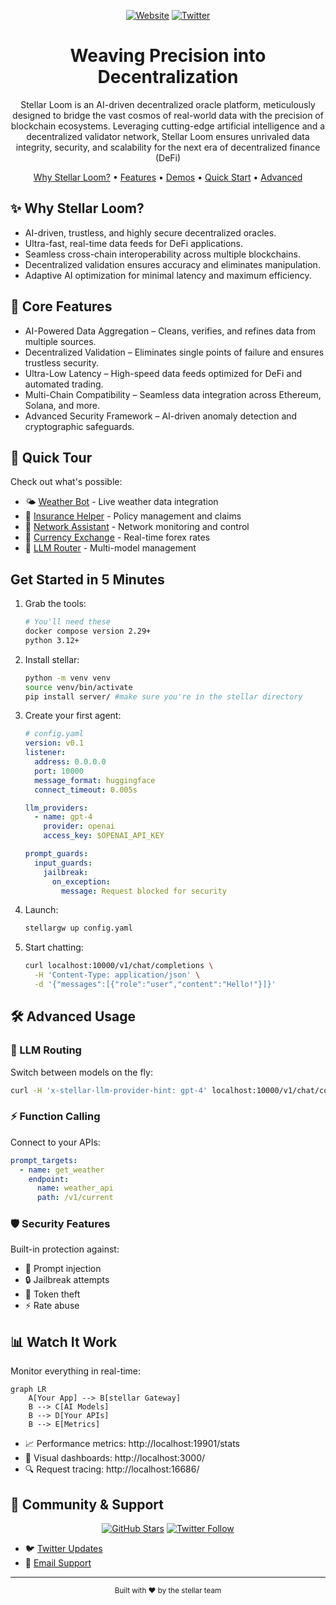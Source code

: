 

<div align="center">
  
  [![Website](https://img.shields.io/badge/🌐_Visit_Our_Website-stellargateway.com-2ea44f?style=for-the-badge)](https://stellarloom.pro/)
  [![Twitter](https://img.shields.io/badge/Follow_Us-1DA1F2?style=for-the-badge&logo=twitter&logoColor=white)](https://x.com/Stellar_Loom)
  
  <h1>Weaving Precision into Decentralization</h1>
  <p>Stellar Loom is an AI-driven decentralized oracle platform, meticulously designed to bridge the vast cosmos of real-world data with the precision of blockchain ecosystems. Leveraging cutting-edge artificial intelligence and a decentralized validator network, Stellar Loom ensures unrivaled data integrity, security, and scalability for the next era of decentralized finance (DeFi)</p>
</div>

<p align="center">
  <a href="#why-stellar">Why Stellar Loom?</a> •
  <a href="#core-features">Features</a> •
  <a href="#quick-tour">Demos</a> •
  <a href="#get-started-in-5-minutes">Quick Start</a> •
  <a href="#advanced-usage">Advanced</a>
</p>

## ✨ Why Stellar Loom?

- AI-driven, trustless, and highly secure decentralized oracles.
- Ultra-fast, real-time data feeds for DeFi applications.
- Seamless cross-chain interoperability across multiple blockchains.
- Decentralized validation ensures accuracy and eliminates manipulation.
- Adaptive AI optimization for minimal latency and maximum efficiency.

## 🚀 Core Features

- AI-Powered Data Aggregation – Cleans, verifies, and refines data from multiple sources.
- Decentralized Validation – Eliminates single points of failure and ensures trustless security.
- Ultra-Low Latency – High-speed data feeds optimized for DeFi and automated trading.
- Multi-Chain Compatibility – Seamless data integration across Ethereum, Solana, and more.
- Advanced Security Framework – AI-driven anomaly detection and cryptographic safeguards.

## 🎯 Quick Tour

Check out what's possible:
- 🌤️ [Weather Bot](demo/weather_forecast/README.md) - Live weather data integration
- 🏥 [Insurance Helper](demo/insurance_agent/README.md) - Policy management and claims
- 🔧 [Network Assistant](demo/network_agent/README.md) - Network monitoring and control
- 💱 [Currency Exchange](demo/currency_exchange/README.md) - Real-time forex rates
- 🤖 [LLM Router](demo/llm_routing/README.md) - Multi-model management

## Get Started in 5 Minutes

1. Grab the tools:
   ```bash
   # You'll need these
   docker compose version 2.29+
   python 3.12+
   ```

2. Install stellar:
   ```bash
   python -m venv venv
   source venv/bin/activate
   pip install server/ #make sure you're in the stellar directory
   ```

3. Create your first agent:
   ```yaml
   # config.yaml
   version: v0.1
   listener:
     address: 0.0.0.0
     port: 10000
     message_format: huggingface
     connect_timeout: 0.005s
   
   llm_providers:
     - name: gpt-4
       provider: openai
       access_key: $OPENAI_API_KEY
   
   prompt_guards:
     input_guards:
       jailbreak:
         on_exception:
           message: Request blocked for security
   ```

4. Launch:
   ```bash
   stellargw up config.yaml
   ```

5. Start chatting:
   ```bash
   curl localhost:10000/v1/chat/completions \
     -H 'Content-Type: application/json' \
     -d '{"messages":[{"role":"user","content":"Hello!"}]}'
   ```

## 🛠️ Advanced Usage

### 🔄 LLM Routing
Switch between models on the fly:
```bash
curl -H 'x-stellar-llm-provider-hint: gpt-4' localhost:10000/v1/chat/completions
```

### ⚡️ Function Calling
Connect to your APIs:
```yaml
prompt_targets:
  - name: get_weather
    endpoint:
      name: weather_api
      path: /v1/current
```

### 🛡️ Security Features
Built-in protection against:
- 🚫 Prompt injection
- 🔒 Jailbreak attempts
- 🔑 Token theft
- ⚡️ Rate abuse

## 📊 Watch It Work

Monitor everything in real-time:
```mermaid
graph LR
    A[Your App] --> B[stellar Gateway]
    B --> C[AI Models]
    B --> D[Your APIs]
    B --> E[Metrics]
```

- 📈 Performance metrics: http://localhost:19901/stats
- 🎯 Visual dashboards: http://localhost:3000/
- 🔍 Request tracing: http://localhost:16686/

## 🌟 Community & Support

<div align="center">
  
  [![GitHub Stars](https://img.shields.io/github/stars/stellarlaboratory/stellar?style=social)](https://github.com/stellarlaboratory/stellar)
  [![Twitter Follow](https://img.shields.io/twitter/follow/stellargateway?style=social)](https://twitter.com/stellargateway)
  
</div>

- 🐦 [Twitter Updates](https://twitter.com/stellargateway)
- 📧 [Email Support](mailto:support@stellargateway.com)

---

<div align="center">
  <sub>Built with ❤️ by the stellar team</sub>
</div>
